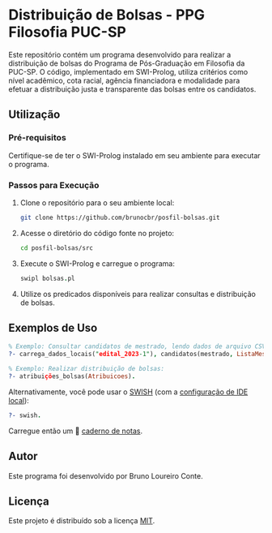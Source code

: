 # Distribuição de Bolsas - PPG Filosofia PUC-SP

Este repositório contém um programa desenvolvido para realizar a distribuição de bolsas do Programa de Pós-Graduação em Filosofia da PUC-SP. O código, implementado em SWI-Prolog, utiliza critérios como nível acadêmico, cota racial, agência financiadora e modalidade para efetuar a distribuição justa e transparente das bolsas entre os candidatos.

## Utilização

### Pré-requisitos

Certifique-se de ter o SWI-Prolog instalado em seu ambiente para executar o programa.

### Passos para Execução

1. Clone o repositório para o seu ambiente local:

   ```bash
   git clone https://github.com/brunocbr/posfil-bolsas.git
   ```

2. Acesse o diretório do código fonte no projeto:

   ```bash
   cd posfil-bolsas/src
   ```

3. Execute o SWI-Prolog e carregue o programa:

   ```prolog
   swipl bolsas.pl
   ```

4. Utilize os predicados disponíveis para realizar consultas e distribuição de bolsas.

## Exemplos de Uso

```prolog
% Exemplo: Consultar candidatos de mestrado, lendo dados de arquivo CSV:
?- carrega_dados_locais("edital_2023-1"), candidatos(mestrado, ListaMestrado).

% Exemplo: Realizar distribuição de bolsas:
?- atribuições_bolsas(Atribuicoes).
```

Alternativamente, você pode usar o [SWISH](https://github.com/SWI-Prolog/swish) (com a [configuração de IDE local](https://github.com/SWI-Prolog/swish?tab=readme-ov-file#running-swish-as-additional-local-ide)):

```prolog
?- swish.
```

Carregue então um 📘 [caderno de notas](notebooks/swish).

## Autor

Este programa foi desenvolvido por Bruno Loureiro Conte.

## Licença

Este projeto é distribuído sob a licença [MIT](LICENSE).
